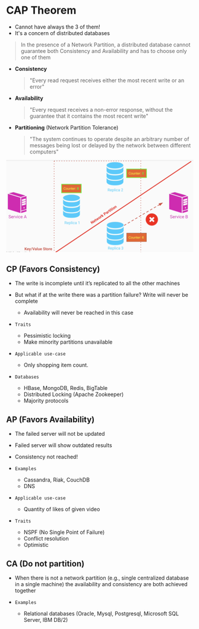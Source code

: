 # CAP Theorem

- Cannot have always the 3 of them!
- It's a concern of distributed databases

> In the presence of a Network Partition, a distributed database cannot guarantee both Consistency and Availability and has to choose only one of them

- **Consistency**
  > "Every read request receives either the most recent write or an error"
- **Availability**
  > "Every request receives a non-error response, without the guarantee that it contains the most recent write"
- **Partitioning** (Network Partition Tolerance)
  > "The system continues to operate despite an arbitrary number of messages being lost or delayed by the network between different computers"

![CAP Theorem](.images/cap-theorem.png)

## CP (Favors Consistency)

- The write is incomplete until it’s replicated to all the other machines
- But what if at the write there was a partition failure? Write will never be complete
  - Availability will never be reached in this case

- `Traits`
  - Pessimistic locking
  - Make minority partitions unavailable

- `Applicable use-case`
  - Only shopping item count.

- `Databases`
  - HBase, MongoDB, Redis, BigTable
  - Distributed Locking (Apache Zookeeper)
  - Majority protocols

## AP (Favors Availability)

- The failed server will not be updated
- Failed server will show outdated results
- Consistency not reached!

- `Examples`
  - Cassandra, Riak, CouchDB
  - DNS

- `Applicable use-case`
  - Quantity of likes of given video

- `Traits`
  - NSPF (No Single Point of Failure)
  - Conflict resolution
  - Optimistic

## CA (Do not partition)

- When there is not a network partition (e.g., single centralized database in a single machine) the availability and consistency are both achieved together

- `Examples`
  - Relational databases (Oracle, Mysql, Postgresql, Microsoft SQL Server, IBM DB/2)

